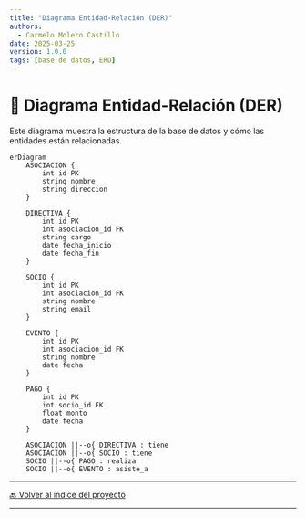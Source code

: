 ```yaml
---
title: "Diagrama Entidad-Relación (DER)"
authors:
  - Carmelo Molero Castillo
date: 2025-03-25
version: 1.0.0
tags: [base de datos, ERD]
---
```


# 📌 Diagrama Entidad-Relación (DER)

Este diagrama muestra la estructura de la base de datos y cómo las entidades están relacionadas.

```mermaid
erDiagram
    ASOCIACION {
        int id PK
        string nombre
        string direccion
    }
    
    DIRECTIVA {
        int id PK
        int asociacion_id FK
        string cargo
        date fecha_inicio
        date fecha_fin
    }
    
    SOCIO {
        int id PK
        int asociacion_id FK
        string nombre
        string email
    }

    EVENTO {
        int id PK
        int asociacion_id FK
        string nombre
        date fecha
    }

    PAGO {
        int id PK
        int socio_id FK
        float monto
        date fecha
    }

    ASOCIACION ||--o{ DIRECTIVA : tiene
    ASOCIACION ||--o{ SOCIO : tiene
    SOCIO ||--o{ PAGO : realiza
    SOCIO ||--o{ EVENTO : asiste_a
```

---

[🔙 Volver al índice del proyecto](../index.md) 

---